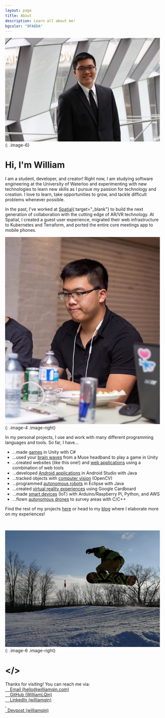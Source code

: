 ```yaml
---
layout: page
title: About
description: Learn all about me!
bgcolor: "9FA8DA"
---
```


![It's a picture of me!](/assets/img/william3-min.jpg){: .image-6}
<br/>

# Hi, I'm William
  
I am a student, developer, and creator! Right now, I am studying software engineering at the University of Waterloo and experimenting with new technologies to learn new skills as I pursue my passion for technology and creation. I love to learn, take opportunities to grow, and tackle difficult problems whenever possible.  

In the past, I've worked at [Spatial](https://spatial.io){:target="_blank"} to build the next generation of collaboration with the cutting edge of AR/VR technology. At Spatial, I created a guest user experience, migrated their web infrastructure to Kubernetes and Terraform, and ported the entire core meetings app to mobile phones.  

![It's me at a hackathon!](/assets/img/william6-min.jpg){: .image-4 .image-right}

In my personal projects, I use and work with many different programming languages and tools.
So far, I have...

* ...made [games](/projects/fihgt) in Unity with C#
* ...used your [brain waves](/projects/thinktank) from a Muse headband to play a game in Unity
* ...created websites (like this one!) and [web applications](/projects/talk2control) using a combination of web tools
* ...developed [Android applications](/projects/visionmotion) in Android Studio with Java
* ...tracked objects with [computer vision](/projects/magnet) (OpenCV)
* ...programmed [autonomous robots](/projects/robotics) in Eclipse with Java
* ...created [virtual reality experiences](/projects/cprvr) using Google Cardboard
* ...made [smart devices](/projects/discoalarm) (IoT) with Arduino/Raspberry Pi, Python, and AWS
* ...flown [autonomous drones](/projects/projectbrett) to survey areas with C/C++

Find the rest of my projects [here](/projects) or head to my [blog](/blog) where I elaborate more on my experiences!

<br>

![It's me snowboarding!](/assets/img/william5.jpg){: .image-6 .image-right}


# </>

<div>
Thanks for visiting! You can reach me via:<br>  
<a href="mailto:{{site.email}}" target="_blank" rel="noopener noreferrer">
    &nbsp; <i class="fa fa-fw fa-envelope"></i>
    <span>&nbsp; Email (hello@williamqin.com)</span>
</a><br>
<a href="https://github.com/{{site.github}}" target="_blank" rel="noopener noreferrer">
    &nbsp; <i class="fa fa-fw fa-github"></i>
    <span>&nbsp; GitHub (WilliamLQin)</span>
</a><br>
<a href="https://linkedin.com/in/{{site.linkedin}}" target="_blank" rel="noopener noreferrer">
    &nbsp; <i class="fa fa-fw fa-linkedin"></i>
    <span>&nbsp; LinkedIn (williamqin)</span>
</a><br>
<a href="https://devpost.com/{{site.devpost}}" target="_blank" rel="noopener noreferrer">
    &nbsp; <div class="icon-devpost"></div>
    <span>&nbsp; Devpost (williamqin)</span>
</a><br>
</div>

<br>
<br>